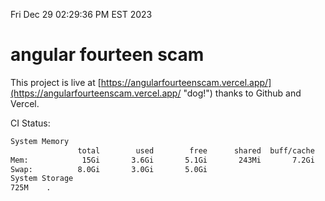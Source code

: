 Fri Dec 29 02:29:36 PM EST 2023

# angular fourteen scam


This project is live at [https://angularfourteenscam.vercel.app/](https://angularfourteenscam.vercel.app/ "dog!") thanks to Github and Vercel.

CI Status: 

```bash
System Memory
               total        used        free      shared  buff/cache   available
Mem:            15Gi       3.6Gi       5.1Gi       243Mi       7.2Gi        11Gi
Swap:          8.0Gi       3.0Gi       5.0Gi
System Storage
725M	.
